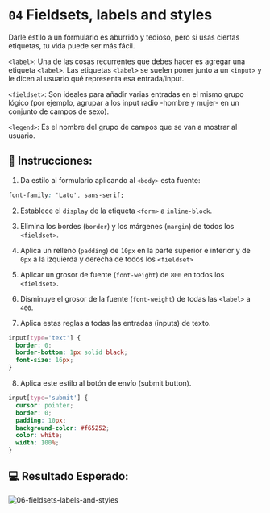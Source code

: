 # `04` Fieldsets, labels and styles

Darle estilo a un formulario es aburrido y tedioso, pero si usas ciertas etiquetas, tu vida puede ser más fácil.

`<label>`: Una de las cosas recurrentes que debes hacer es agregar una etiqueta `<label>`. Las etiquetas `<label>` se suelen poner junto a un `<input>` y le dicen al usuario qué representa esa entrada/input.

`<fieldset>`: Son ideales para añadir varias entradas en el mismo grupo lógico (por ejemplo, agrupar a los input radio -hombre y mujer- en un conjunto de campos de sexo).

`<legend>`: Es el nombre del grupo de campos que se van a mostrar al usuario.

## 📝 Instrucciones:

1. Da estilo al formulario aplicando al `<body>` esta fuente:

```css
font-family: 'Lato', sans-serif;
```

2. Establece el `display` de la etiqueta `<form>` a `inline-block`.

3. Elimina los bordes (`border`) y los márgenes (`margin`) de todos los `<fieldset>`.

4. Aplica un relleno (`padding`) de `10px` en la parte superior e inferior y de `0px` a la izquierda y derecha de todos los `<fieldset>`

5. Aplicar un grosor de fuente (`font-weight`) de `800` en todos los `<fieldset>`.

6. Disminuye el grosor de la fuente (`font-weight`) de todas las `<label>` a `400`.

7. Aplica estas reglas a todas las entradas (inputs) de texto.

```css
input[type='text'] {
  border: 0;
  border-bottom: 1px solid black;
  font-size: 16px;
}
```

8. Aplica este estilo al botón de envío (submit button).

```css
input[type='submit'] {
  cursor: pointer;
  border: 0;
  padding: 10px;
  background-color: #f65252;
  color: white;
  width: 100%;
}
```

## 💻 Resultado Esperado:

![06-fieldsets-labels-and-styles](../../.learn/assets/NGmLdal.png?raw=true)
